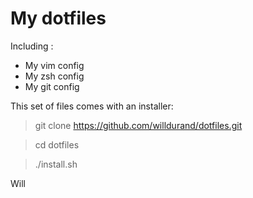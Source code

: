My dotfiles
===========

Including :

  * My vim config
  * My zsh config
  * My git config

This set of files comes with an installer:

  > git clone https://github.com/willdurand/dotfiles.git

  > cd dotfiles

  > ./install.sh


Will
